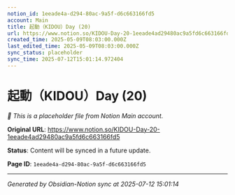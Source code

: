 ```yaml
---
notion_id: 1eeade4a-d294-80ac-9a5f-d6c663166fd5
account: Main
title: 起動（KIDOU）Day (20)
url: https://www.notion.so/KIDOU-Day-20-1eeade4ad29480ac9a5fd6c663166fd5
created_time: 2025-05-09T08:03:00.000Z
last_edited_time: 2025-05-09T08:03:00.000Z
sync_status: placeholder
sync_time: 2025-07-12T15:01:14.972404
---
```


# 起動（KIDOU）Day (20)

*🔄 This is a placeholder file from Notion Main account.*

**Original URL**: https://www.notion.so/KIDOU-Day-20-1eeade4ad29480ac9a5fd6c663166fd5

**Status**: Content will be synced in a future update.

**Page ID**: `1eeade4a-d294-80ac-9a5f-d6c663166fd5`

---

*Generated by Obsidian-Notion sync at 2025-07-12 15:01:14*
